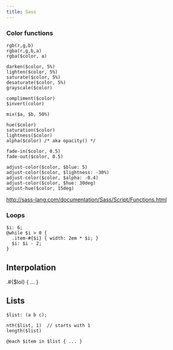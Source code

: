 ```yaml
---
title: Sass
---
```


### Color functions

    rgb(r,g,b)
    rgba(r,g,b,a)
    rgba($color, a)

    darken($color, 5%)
    lighten($color, 5%)
    saturate($color, 5%)
    desaturate($color, 5%)
    grayscale($color)

    compliment($color)
    $invert(color)

    mix($a, $b, 50%)

    hue($color)
    saturation($color)
    lightness($color)
    alpha($color) /* aka opacity() */

    fade-in($color, 0.5)
    fade-out($color, 0.5)

    adjust-color($color, $blue: 5)
    adjust-color($color, $lightness: -30%)
    adjust-color($color, $alpha: -0.4)
    adjust-color($color, $hue: 30deg)
    adjust-hue($color, 15deg)

http://sass-lang.com/documentation/Sass/Script/Functions.html

### Loops

    $i: 6;
    @while $i > 0 {
      .item-#{$i} { width: 2em * $i; }
      $i: $i - 2;
    }

## Interpolation

   .#{$lol} { ... }

## Lists

    $list: (a b c);

    nth($list, 1)  // starts with 1
    length($list)

    @each $item in $list { ... }

